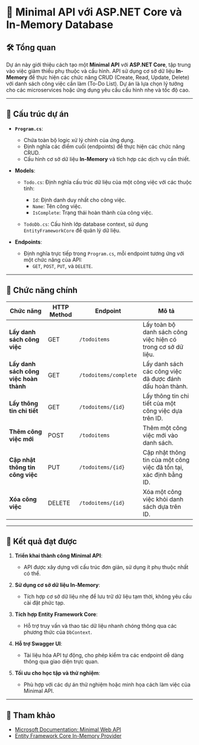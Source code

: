 # 📝 Minimal API với ASP.NET Core và In-Memory Database

## 🛠 Tổng quan

Dự án này giới thiệu cách tạo một **Minimal API** với **ASP.NET Core**, tập trung vào việc giảm thiểu phụ thuộc và cấu hình. API sử dụng cơ sở dữ liệu **In-Memory** để thực hiện các chức năng CRUD (Create, Read, Update, Delete) với danh sách công việc cần làm (To-Do List). Dự án là lựa chọn lý tưởng cho các microservices hoặc ứng dụng yêu cầu cấu hình nhẹ và tốc độ cao.

---

## 📂 Cấu trúc dự án

- **`Program.cs`**:
  - Chứa toàn bộ logic xử lý chính của ứng dụng.
  - Định nghĩa các điểm cuối (endpoints) để thực hiện các chức năng CRUD.
  - Cấu hình cơ sở dữ liệu **In-Memory** và tích hợp các dịch vụ cần thiết.

- **Models**:
  - `Todo.cs`: Định nghĩa cấu trúc dữ liệu của một công việc với các thuộc tính:
    - `Id`: Định danh duy nhất cho công việc.
    - `Name`: Tên công việc.
    - `IsComplete`: Trạng thái hoàn thành của công việc.

  - `TodoDb.cs`: Cấu hình lớp database context, sử dụng `EntityFrameworkCore` để quản lý dữ liệu.

- **Endpoints**:
  - Định nghĩa trực tiếp trong `Program.cs`, mỗi endpoint tương ứng với một chức năng của API:
    - `GET`, `POST`, `PUT`, và `DELETE`.

---

## 🌟 Chức năng chính

| **Chức năng**                      | **HTTP Method** | **Endpoint**            | **Mô tả**                                                                 |
|------------------------------------|-----------------|-------------------------|---------------------------------------------------------------------------|
| **Lấy danh sách công việc**         | GET             | `/todoitems`            | Lấy toàn bộ danh sách công việc hiện có trong cơ sở dữ liệu.             |
| **Lấy danh sách công việc hoàn thành** | GET             | `/todoitems/complete`   | Lấy danh sách các công việc đã được đánh dấu hoàn thành.                 |
| **Lấy thông tin chi tiết**          | GET             | `/todoitems/{id}`       | Lấy thông tin chi tiết của một công việc dựa trên ID.                   |
| **Thêm công việc mới**              | POST            | `/todoitems`            | Thêm một công việc mới vào danh sách.                                    |
| **Cập nhật thông tin công việc**    | PUT             | `/todoitems/{id}`       | Cập nhật thông tin của một công việc đã tồn tại, xác định bằng ID.       |
| **Xóa công việc**                   | DELETE          | `/todoitems/{id}`       | Xóa một công việc khỏi danh sách dựa trên ID.                            |

---

## 🌟 Kết quả đạt được

1. **Triển khai thành công Minimal API**:
   - API được xây dựng với cấu trúc đơn giản, sử dụng ít phụ thuộc nhất có thể.

2. **Sử dụng cơ sở dữ liệu In-Memory**:
   - Tích hợp cơ sở dữ liệu nhẹ để lưu trữ dữ liệu tạm thời, không yêu cầu cài đặt phức tạp.

3. **Tích hợp Entity Framework Core**:
   - Hỗ trợ truy vấn và thao tác dữ liệu nhanh chóng thông qua các phương thức của `DbContext`.

4. **Hỗ trợ Swagger UI**:
   - Tài liệu hóa API tự động, cho phép kiểm tra các endpoint dễ dàng thông qua giao diện trực quan.

5. **Tối ưu cho học tập và thử nghiệm**:
   - Phù hợp với các dự án thử nghiệm hoặc minh họa cách làm việc của Minimal API.

---

## 🔗 Tham khảo

- [Microsoft Documentation: Minimal Web API](https://learn.microsoft.com/en-us/aspnet/core/tutorials/min-web-api?view=aspnetcore-9.0&tabs=visual-studio)
- [Entity Framework Core In-Memory Provider](https://learn.microsoft.com/en-us/ef/core/providers/in-memory/)

